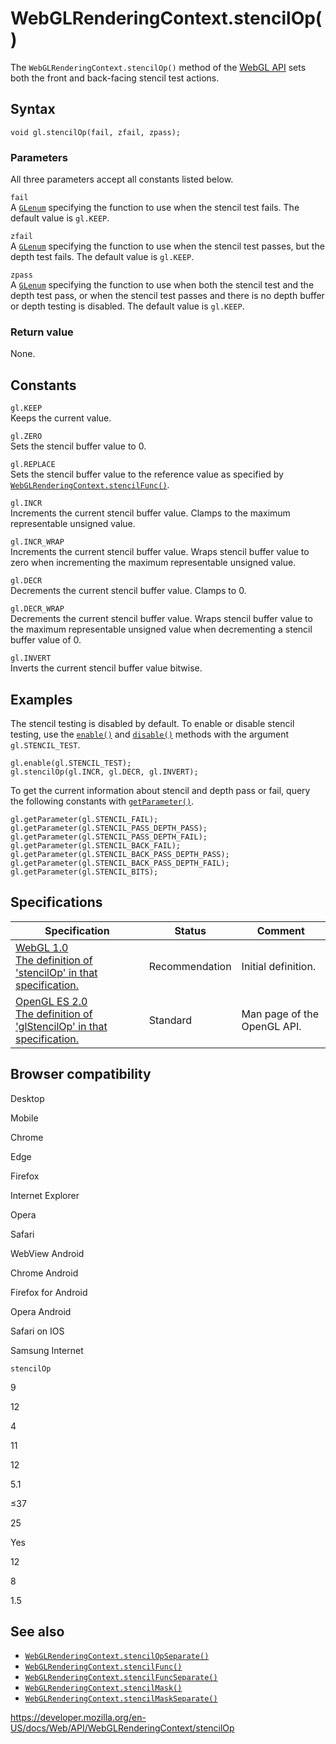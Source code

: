 WebGLRenderingContext.stencilOp()
=================================

The `WebGLRenderingContext.stencilOp()` method of the [WebGL API](../webgl_api) sets both the front and back-facing stencil test actions.

Syntax
------

    void gl.stencilOp(fail, zfail, zpass);

### Parameters

All three parameters accept all constants listed below.

`fail`  
A [`GLenum`](../webgl_api/types) specifying the function to use when the stencil test fails. The default value is `gl.KEEP`.

`zfail`  
A [`GLenum`](../webgl_api/types) specifying the function to use when the stencil test passes, but the depth test fails. The default value is `gl.KEEP`.

`zpass`  
A [`GLenum`](../webgl_api/types) specifying the function to use when both the stencil test and the depth test pass, or when the stencil test passes and there is no depth buffer or depth testing is disabled. The default value is `gl.KEEP`.

### Return value

None.

Constants
---------

`gl.KEEP`  
Keeps the current value.

`gl.ZERO`  
Sets the stencil buffer value to 0.

`gl.REPLACE`  
Sets the stencil buffer value to the reference value as specified by [`WebGLRenderingContext.stencilFunc()`](stencilfunc).

`gl.INCR`  
Increments the current stencil buffer value. Clamps to the maximum representable unsigned value.

`gl.INCR_WRAP`  
Increments the current stencil buffer value. Wraps stencil buffer value to zero when incrementing the maximum representable unsigned value.

`gl.DECR`  
Decrements the current stencil buffer value. Clamps to 0.

`gl.DECR_WRAP`  
Decrements the current stencil buffer value. Wraps stencil buffer value to the maximum representable unsigned value when decrementing a stencil buffer value of 0.

`gl.INVERT`  
Inverts the current stencil buffer value bitwise.

Examples
--------

The stencil testing is disabled by default. To enable or disable stencil testing, use the [`enable()`](enable) and [`disable()`](disable) methods with the argument `gl.STENCIL_TEST`.

    gl.enable(gl.STENCIL_TEST);
    gl.stencilOp(gl.INCR, gl.DECR, gl.INVERT);

To get the current information about stencil and depth pass or fail, query the following constants with [`getParameter()`](getparameter).

    gl.getParameter(gl.STENCIL_FAIL);
    gl.getParameter(gl.STENCIL_PASS_DEPTH_PASS);
    gl.getParameter(gl.STENCIL_PASS_DEPTH_FAIL);
    gl.getParameter(gl.STENCIL_BACK_FAIL);
    gl.getParameter(gl.STENCIL_BACK_PASS_DEPTH_PASS);
    gl.getParameter(gl.STENCIL_BACK_PASS_DEPTH_FAIL);
    gl.getParameter(gl.STENCIL_BITS);

Specifications
--------------

<table><thead><tr class="header"><th>Specification</th><th>Status</th><th>Comment</th></tr></thead><tbody><tr class="odd"><td><a href="https://www.khronos.org/registry/webgl/specs/latest/1.0/#5.14.3">WebGL 1.0<br />
<span class="small">The definition of 'stencilOp' in that specification.</span></a></td><td><span class="spec-rec">Recommendation</span></td><td>Initial definition.</td></tr><tr class="even"><td><a href="https://www.khronos.org/opengles/sdk/docs/man/xhtml/glStencilOp.xml">OpenGL ES 2.0<br />
<span class="small">The definition of 'glStencilOp' in that specification.</span></a></td><td><span class="spec-standard">Standard</span></td><td>Man page of the OpenGL API.</td></tr></tbody></table>

Browser compatibility
---------------------

Desktop

Mobile

Chrome

Edge

Firefox

Internet Explorer

Opera

Safari

WebView Android

Chrome Android

Firefox for Android

Opera Android

Safari on IOS

Samsung Internet

`stencilOp`

9

12

4

11

12

5.1

≤37

25

Yes

12

8

1.5

See also
--------

-   [`WebGLRenderingContext.stencilOpSeparate()`](stencilopseparate)
-   [`WebGLRenderingContext.stencilFunc()`](stencilfunc)
-   [`WebGLRenderingContext.stencilFuncSeparate()`](stencilfuncseparate)
-   [`WebGLRenderingContext.stencilMask()`](stencilmask)
-   [`WebGLRenderingContext.stencilMaskSeparate()`](stencilmaskseparate)

<a href="https://developer.mozilla.org/en-US/docs/Web/API/WebGLRenderingContext/stencilOp" class="_attribution-link">https://developer.mozilla.org/en-US/docs/Web/API/WebGLRenderingContext/stencilOp</a>
